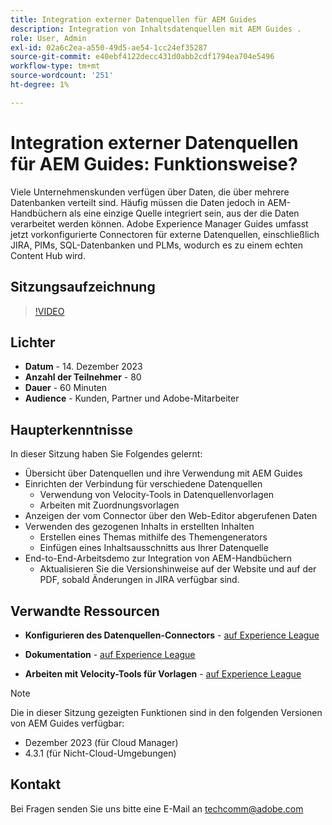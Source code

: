 ```yaml
---
title: Integration externer Datenquellen für AEM Guides
description: Integration von Inhaltsdatenquellen mit AEM Guides .
role: User, Admin
exl-id: 02a6c2ea-a550-49d5-ae54-1cc24ef35287
source-git-commit: e40ebf4122decc431d0abb2cdf1794ea704e5496
workflow-type: tm+mt
source-wordcount: '251'
ht-degree: 1%

---
```


# Integration externer Datenquellen für AEM Guides: Funktionsweise?

Viele Unternehmenskunden verfügen über Daten, die über mehrere Datenbanken verteilt sind. Häufig müssen die Daten jedoch in AEM-Handbüchern als eine einzige Quelle integriert sein, aus der die Daten verarbeitet werden können.
Adobe Experience Manager Guides umfasst jetzt vorkonfigurierte Connectoren für externe Datenquellen, einschließlich JIRA, PIMs, SQL-Datenbanken und PLMs, wodurch es zu einem echten Content Hub wird.


## Sitzungsaufzeichnung

>[!VIDEO](https://video.tv.adobe.com/v/3426542/datasources-aem-guides)

## Lichter

- **Datum** - 14. Dezember 2023
- **Anzahl der Teilnehmer** - 80
- **Dauer** - 60 Minuten
- **Audience** - Kunden, Partner und Adobe-Mitarbeiter

## Haupterkenntnisse

In dieser Sitzung haben Sie Folgendes gelernt:
- Übersicht über Datenquellen und ihre Verwendung mit AEM Guides
- Einrichten der Verbindung für verschiedene Datenquellen
   - Verwendung von Velocity-Tools in Datenquellenvorlagen
   - Arbeiten mit Zuordnungsvorlagen
- Anzeigen der vom Connector über den Web-Editor abgerufenen Daten
- Verwenden des gezogenen Inhalts in erstellten Inhalten
   - Erstellen eines Themas mithilfe des Themengenerators
   - Einfügen eines Inhaltsausschnitts aus Ihrer Datenquelle
- End-to-End-Arbeitsdemo zur Integration von AEM-Handbüchern
   - Aktualisieren Sie die Versionshinweise auf der Website und auf der PDF, sobald Änderungen in JIRA verfügbar sind.


## Verwandte Ressourcen

- **Konfigurieren des Datenquellen-Connectors** - [auf Experience League](https://experienceleague.adobe.com/docs/experience-manager-guides/using/install-guide/cs-ig/web-editor-configs-cs/conf-data-source-connector-tools.html?lang=de)

- **Dokumentation** - [auf Experience League](https://experienceleague.adobe.com/docs/experience-manager-guides/using/user-guide/author-content/create-preview-topics/author-content-aem-guides/work-with-web-editor/web-editor-content-snippet.html?lang=de)

- **Arbeiten mit Velocity-Tools für Vorlagen** - [auf Experience League](https://experienceleague.adobe.com/docs/experience-manager-guides/using/user-guide/author-content/create-preview-topics/author-content-aem-guides/work-with-web-editor/web-editor-content-snippet.html?lang=de#use-velocity-tools)



>[!NOTE]
>
> Die in dieser Sitzung gezeigten Funktionen sind in den folgenden Versionen von AEM Guides verfügbar:
> - Dezember 2023 (für Cloud Manager)
> - 4.3.1 (für Nicht-Cloud-Umgebungen)



## Kontakt

Bei Fragen senden Sie uns bitte eine E-Mail an <techcomm@adobe.com>
